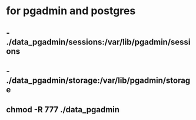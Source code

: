 # for pgadmin and postgres
##      - ./data_pgadmin/sessions:/var/lib/pgadmin/sessions
##     - ./data_pgadmin/storage:/var/lib/pgadmin/storage

## chmod -R 777 ./data_pgadmin
